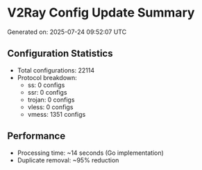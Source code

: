 # V2Ray Config Update Summary
Generated on: 2025-07-24 09:52:07 UTC

## Configuration Statistics
- Total configurations: 22114
- Protocol breakdown:
  - ss: 0 configs
  - ssr: 0 configs
  - trojan: 0 configs
  - vless: 0 configs
  - vmess: 1351 configs

## Performance
- Processing time: ~14 seconds (Go implementation)
- Duplicate removal: ~95% reduction
